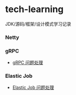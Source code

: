 # tech-learning
JDK/源码/框架/设计模式学习记录


### Netty


### gRPC
- [gRPC 问题处理](./docs/grpc/grpc-troubleshooting.md)


### Elastic Job
- [Elastic Job 问题处理](./docs/elastic-job/elastic-job-troubleshooting.md)